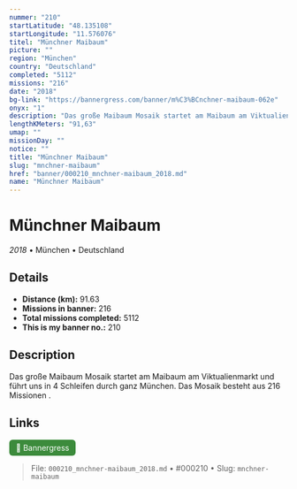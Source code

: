 ```yaml
---
nummer: "210"
startLatitude: "48.135108"
startLongitude: "11.576076"
titel: "Münchner Maibaum"
picture: ""
region: "München"
country: "Deutschland"
completed: "5112"
missions: "216"
date: "2018"
bg-link: "https://bannergress.com/banner/m%C3%BCnchner-maibaum-062e"
onyx: "1"
description: "Das große Maibaum Mosaik startet am Maibaum am Viktualienmarkt und führt uns in 4 Schleifen durch ganz München. Das Mosaik besteht aus 216 Missionen ."
lengthKMeters: "91,63"
umap: ""
missionDay: ""
notice: ""
title: "Münchner Maibaum"
slug: "mnchner-maibaum"
href: "banner/000210_mnchner-maibaum_2018.md"
name: "Münchner Maibaum"
---
```

# Münchner Maibaum

*2018* • München • Deutschland





## Details
- **Distance (km):** 91.63
- **Missions in banner:** 216
- **Total missions completed:** 5112
- **This is my banner no.:** 210



## Description
Das große Maibaum Mosaik startet am Maibaum am Viktualienmarkt und führt uns in 4 Schleifen durch ganz München. Das Mosaik besteht aus 216 Missionen .



## Links
<a href="https://bannergress.com/banner/m%C3%BCnchner-maibaum-062e" target="_blank" style="display:inline-block;margin-right:8px;padding:6px 12px;background:#3c8b3c;color:#fff;text-decoration:none;border-radius:6px;">🔗 Bannergress</a>



> File: `000210_mnchner-maibaum_2018.md` • #000210 • Slug: `mnchner-maibaum`
